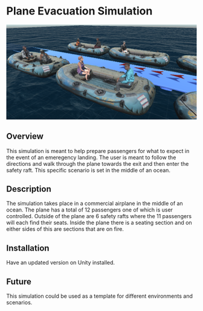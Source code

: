 # Plane Evacuation Simulation
![PIC](https://github.com/Giffina/Capstone/blob/master/Assets/capstone.png)
## Overview
This simulation is meant to help prepare passengers for what to expect in the event of an emeregency landing. The user is meant to follow the directions and walk through the plane towards the exit and then enter the safety raft. This specific scenario is set in the middle of an ocean.
## Description
The simulation takes place in a commercial airplane in the middle of an ocean. The plane has a total of 12 passengers one of which is user controlled. Outside of the plane are 6 safety rafts where the 11 passengers will each find their seats. Inside the plane there is a seating section and on either sides of this are sections that are on fire.
## Installation
Have an updated version on Unity installed.
## Future
This simulation could be used as a template for different environments and scenarios. 
